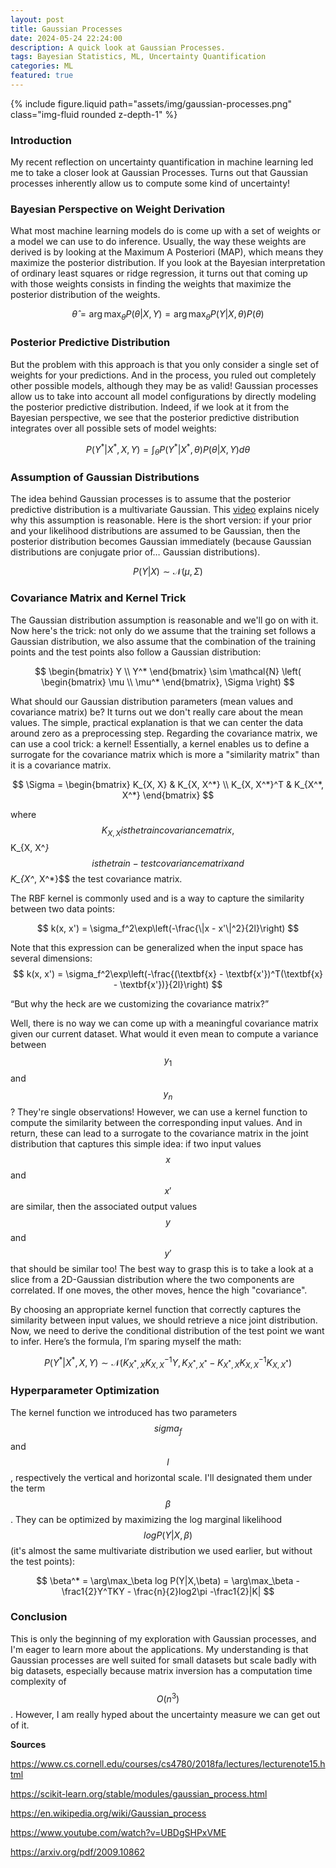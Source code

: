 ```yaml
---
layout: post
title: Gaussian Processes
date: 2024-05-24 22:24:00
description: A quick look at Gaussian Processes.
tags: Bayesian Statistics, ML, Uncertainty Quantification
categories: ML
featured: true
---
```


{% include figure.liquid path="assets/img/gaussian-processes.png" class="img-fluid rounded z-depth-1" %}

### Introduction
My recent reflection on uncertainty quantification in machine learning led me to take a closer look at Gaussian Processes. Turns out that Gaussian processes inherently allow us to compute some kind of uncertainty!

### Bayesian Perspective on Weight Derivation
What most machine learning models do is come up with a set of weights or a model we can use to do inference. Usually, the way these weights are derived is by looking at the Maximum A Posteriori (MAP), which means they maximize the posterior distribution. If you look at the Bayesian interpretation of ordinary least squares or ridge regression, it turns out that coming up with those weights consists in finding the weights that maximize the posterior distribution of the weights.

$$
\hat{\theta} = \arg\max_\theta P(\theta | X, Y) = \arg\max_\theta P(Y | X, \theta) P(\theta)
$$

### Posterior Predictive Distribution
But the problem with this approach is that you only consider a single set of weights for your predictions. And in the process, you ruled out completely other possible models, although they may be as valid! Gaussian processes allow us to take into account all model configurations by directly modeling the posterior predictive distribution. Indeed, if we look at it from the Bayesian perspective, we see that the posterior predictive distribution integrates over all possible sets of model weights:

$$
P(Y^* | X^*, X, Y) = \int_{\theta} P(Y^* | X^*, \theta) P(\theta | X, Y) d\theta
$$

### Assumption of Gaussian Distributions
The idea behind Gaussian processes is to assume that the posterior predictive distribution is a multivariate Gaussian. This [video](https://www.youtube.com/watch?v=R-NUdqxKjos) explains nicely why this assumption is reasonable. Here is the short version: if your prior and your likelihood distributions are assumed to be Gaussian, then the posterior distribution becomes Gaussian immediately (because Gaussian distributions are conjugate prior of… Gaussian distributions).

$$
P(Y | X) \sim \mathcal{N}(\mu, \Sigma)
$$

### Covariance Matrix and Kernel Trick
The Gaussian distribution assumption is reasonable and we'll go on with it. Now here's the trick: not only do we assume that the training set follows a Gaussian distribution, we also assume that the combination of the training points and the test points also follow a Gaussian distribution:

$$
\begin{bmatrix}
Y \\
Y^*
\end{bmatrix}
\sim \mathcal{N}
\left(
\begin{bmatrix}
\mu \\
\mu^*
\end{bmatrix},
\Sigma
\right)
$$


What should our Gaussian distribution parameters (mean values and covariance matrix) be? It turns out we don't really care about the mean values. The simple, practical explanation is that we can center the data around zero as a preprocessing step. Regarding the covariance matrix, we can use a cool trick: a kernel! Essentially, a kernel enables us to define a surrogate for the covariance matrix which is more a "similarity matrix" than it is a covariance matrix. 

$$
\Sigma =
\begin{bmatrix}
K_{X, X} & K_{X, X^*} \\
K_{X, X^*}^T & K_{X^*, X^*}
\end{bmatrix}
$$

where $$K_{X, X} is the train covariance matrix, $$K_{X, X^*}$$ is the train-test covariance matrix and $$K_{X^*, X^*}$$ the test covariance matrix.

The RBF kernel is commonly used and is a way to capture the similarity between two data points:

$$
k(x, x') = \sigma_f^2\exp\left(-\frac{\|x - x'\|^2}{2l}\right)
$$

Note that this expression can be generalized when the input space has several dimensions:
$$
k(x, x') = \sigma_f^2\exp\left(-\frac{(\textbf{x} - \textbf{x'})^T(\textbf{x} - \textbf{x'})}{2l}\right)
$$

“But why the heck are we customizing the covariance matrix?” 

Well, there is no way we can come up with a meaningful covariance matrix given our current dataset. What would it even mean to compute a variance between $$y_1$$ and $$y_n$$? They're single observations! However, we can use a kernel function to compute the similarity between the corresponding input values. And in return, these can lead to a surrogate to the covariance matrix in the joint distribution that captures this simple idea: if two input values $$x$$ and $$x'$$ are similar, then the associated output values $$y$$ and $$y'$$ that should be similar too! The best way to grasp this is to take a look at a slice from a 2D-Gaussian distribution where the two components are correlated. If one moves, the other moves, hence the high "covariance".

By choosing an appropriate kernel function that correctly captures the similarity between input values, we should retrieve a nice joint distribution. Now, we need to derive the conditional distribution of the test point we want to infer. Here’s the formula, I’m sparing myself the math:

$$
P(Y^* | X^*, X, Y) \sim \mathcal{N}(K_{X^*, X} K_{X, X}^{-1} Y, K_{X^*, X^*} - K_{X^*, X} K_{X, X}^{-1} K_{X, X^*})
$$

### Hyperparameter Optimization

The kernel function we introduced has two parameters $$sigma_f$$ and $$l$$, respectively the vertical and horizontal scale. I'll designated them under the term $$\beta$$. They can be optimized by maximizing the log marginal likelihood $$log P(Y|X,\beta)$$ (it's almost the same multivariate distribution we used earlier, but without the test points):

$$
\beta^* = \arg\max_\beta log P(Y|X,\beta) = \arg\max_\beta -\frac1{2}Y^TKY - \frac{n}{2}log2\pi -\frac1{2}|K|
$$


### Conclusion
This is only the beginning of my exploration with Gaussian processes, and I'm eager to learn more about the applications. My understanding is that Gaussian processes are well suited for small datasets but scale badly with big datasets, especially because matrix inversion has a computation time complexity of $$O(n^3)$$. However, I am really hyped about the uncertainty measure we can get out of it.

**Sources**

https://www.cs.cornell.edu/courses/cs4780/2018fa/lectures/lecturenote15.html

https://scikit-learn.org/stable/modules/gaussian_process.html

https://en.wikipedia.org/wiki/Gaussian_process

https://www.youtube.com/watch?v=UBDgSHPxVME

https://arxiv.org/pdf/2009.10862
